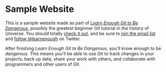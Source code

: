 # Sample Website 
This is a sample website made as part of [*Learn Enough Git to Be Dangerous*](http://learnenough.com/git-tutorial), possibly the greatest beginner Git tutorial in the history of Universe. You should totally [check it out](http://learnenough.com/git-tutorial), and be sure to [join the email list](http:learnenough.com/#email_list) and [follow @learnenough](http://twitter.com/learnenough) on Twitter.

After finishing *Learn Enough Git to Be Dangerous*, you'll know enough to be *dangerous*. This means you'll be able to use Git to track changes in your projects, back up data, share your work with others, and collaborate with programmers and other users of Git. 
